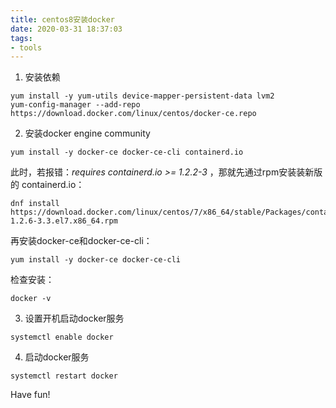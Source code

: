 ```yaml
---
title: centos8安装docker
date: 2020-03-31 18:37:03
tags:
- tools
---
```


1. 安装依赖
```shell
yum install -y yum-utils device-mapper-persistent-data lvm2
yum-config-manager --add-repo https://download.docker.com/linux/centos/docker-ce.repo
```
2. 安装docker engine community
```shell
yum install -y docker-ce docker-ce-cli containerd.io
```
此时，若报错：*requires containerd.io >= 1.2.2-3* ，那就先通过rpm安装装新版的 containerd.io：
```shell
dnf install https://download.docker.com/linux/centos/7/x86_64/stable/Packages/containerd.io-1.2.6-3.3.el7.x86_64.rpm
```
再安装docker-ce和docker-ce-cli：
```shell
yum install -y docker-ce docker-ce-cli
```
检查安装：
```shell
docker -v
```
3. 设置开机启动docker服务
```shell
systemctl enable docker
```
4. 启动docker服务
```shell
systemctl restart docker
```

Have fun!